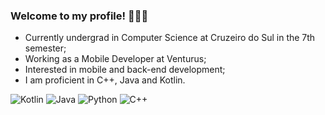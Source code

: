 ### Welcome to my profile! 👨🏻‍💻


  - Currently undergrad in Computer Science at Cruzeiro do Sul in the 7th semester;
  - Working as a Mobile Developer at Venturus;
  - Interested in mobile and back-end development;
  - I am proficient in C++, Java and Kotlin.

![Kotlin](https://img.shields.io/badge/Kotlin-0095D5?&style=for-the-badge&logo=kotlin&logoColor=white)
![Java](https://img.shields.io/badge/java-%23ED8B00.svg?style=for-the-badge&logo=java&logoColor=white)
![Python](https://img.shields.io/badge/Python-FFD43B?style=for-the-badge&logo=python&logoColor=blue)
![C++](https://img.shields.io/badge/C%2B%2B-00599C?style=for-the-badge&logo=c%2B%2B&logoColor=white)
